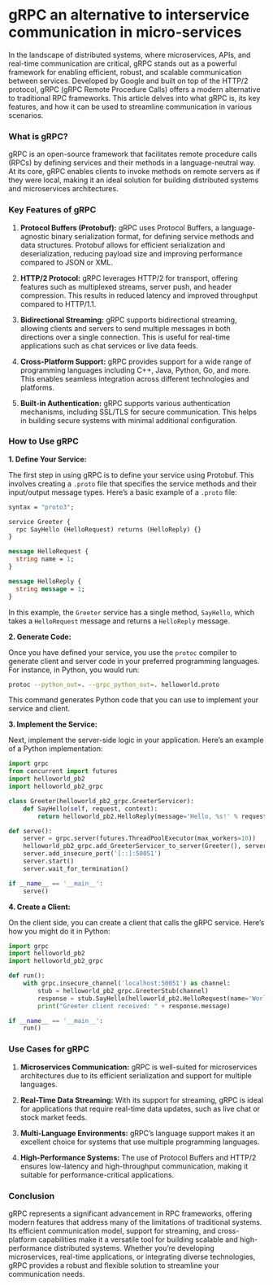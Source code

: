 # gRPC an alternative to interservice communication in micro-services

In the landscape of distributed systems, where microservices, APIs, and real-time communication are critical, gRPC stands out as a powerful framework for enabling efficient, robust, and scalable communication between services. Developed by Google and built on top of the HTTP/2 protocol, gRPC (gRPC Remote Procedure Calls) offers a modern alternative to traditional RPC frameworks. This article delves into what gRPC is, its key features, and how it can be used to streamline communication in various scenarios.

### What is gRPC?

gRPC is an open-source framework that facilitates remote procedure calls (RPCs) by defining services and their methods in a language-neutral way. At its core, gRPC enables clients to invoke methods on remote servers as if they were local, making it an ideal solution for building distributed systems and microservices architectures.

### Key Features of gRPC

1. **Protocol Buffers (Protobuf):** gRPC uses Protocol Buffers, a language-agnostic binary serialization format, for defining service methods and data structures. Protobuf allows for efficient serialization and deserialization, reducing payload size and improving performance compared to JSON or XML.

2. **HTTP/2 Protocol:** gRPC leverages HTTP/2 for transport, offering features such as multiplexed streams, server push, and header compression. This results in reduced latency and improved throughput compared to HTTP/1.1.

3. **Bidirectional Streaming:** gRPC supports bidirectional streaming, allowing clients and servers to send multiple messages in both directions over a single connection. This is useful for real-time applications such as chat services or live data feeds.

4. **Cross-Platform Support:** gRPC provides support for a wide range of programming languages including C++, Java, Python, Go, and more. This enables seamless integration across different technologies and platforms.

5. **Built-in Authentication:** gRPC supports various authentication mechanisms, including SSL/TLS for secure communication. This helps in building secure systems with minimal additional configuration.

### How to Use gRPC

**1. Define Your Service:**

The first step in using gRPC is to define your service using Protobuf. This involves creating a `.proto` file that specifies the service methods and their input/output message types. Here’s a basic example of a `.proto` file:

```protobuf
syntax = "proto3";

service Greeter {
  rpc SayHello (HelloRequest) returns (HelloReply) {}
}

message HelloRequest {
  string name = 1;
}

message HelloReply {
  string message = 1;
}
```

In this example, the `Greeter` service has a single method, `SayHello`, which takes a `HelloRequest` message and returns a `HelloReply` message.

**2. Generate Code:**

Once you have defined your service, you use the `protoc` compiler to generate client and server code in your preferred programming languages. For instance, in Python, you would run:

```bash
protoc --python_out=. --grpc_python_out=. helloworld.proto
```

This command generates Python code that you can use to implement your service and client.

**3. Implement the Service:**

Next, implement the server-side logic in your application. Here’s an example of a Python implementation:

```python
import grpc
from concurrent import futures
import helloworld_pb2
import helloworld_pb2_grpc

class Greeter(helloworld_pb2_grpc.GreeterServicer):
    def SayHello(self, request, context):
        return helloworld_pb2.HelloReply(message='Hello, %s!' % request.name)

def serve():
    server = grpc.server(futures.ThreadPoolExecutor(max_workers=10))
    helloworld_pb2_grpc.add_GreeterServicer_to_server(Greeter(), server)
    server.add_insecure_port('[::]:50051')
    server.start()
    server.wait_for_termination()

if __name__ == '__main__':
    serve()
```

**4. Create a Client:**

On the client side, you can create a client that calls the gRPC service. Here’s how you might do it in Python:

```python
import grpc
import helloworld_pb2
import helloworld_pb2_grpc

def run():
    with grpc.insecure_channel('localhost:50051') as channel:
        stub = helloworld_pb2_grpc.GreeterStub(channel)
        response = stub.SayHello(helloworld_pb2.HelloRequest(name='World'))
        print("Greeter client received: " + response.message)

if __name__ == '__main__':
    run()
```

### Use Cases for gRPC

1. **Microservices Communication:** gRPC is well-suited for microservices architectures due to its efficient serialization and support for multiple languages.

2. **Real-Time Data Streaming:** With its support for streaming, gRPC is ideal for applications that require real-time data updates, such as live chat or stock market feeds.

3. **Multi-Language Environments:** gRPC’s language support makes it an excellent choice for systems that use multiple programming languages.

4. **High-Performance Systems:** The use of Protocol Buffers and HTTP/2 ensures low-latency and high-throughput communication, making it suitable for performance-critical applications.

### Conclusion

gRPC represents a significant advancement in RPC frameworks, offering modern features that address many of the limitations of traditional systems. Its efficient communication model, support for streaming, and cross-platform capabilities make it a versatile tool for building scalable and high-performance distributed systems. Whether you’re developing microservices, real-time applications, or integrating diverse technologies, gRPC provides a robust and flexible solution to streamline your communication needs.


